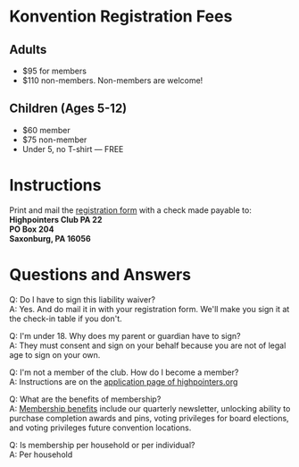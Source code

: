 # Konvention Registration Fees
## Adults
- $95 for members
- $110 non-members. Non-members are welcome! 

## Children (Ages 5-12)
- $60 member
- $75 non-member
- Under 5, no T-shirt — FREE

# Instructions
Print and mail the [registration form](./Registration_Form_updated_2021_11_16.pdf) with a check made payable to: <br/>
**Highpointers Club PA 22<br/>
PO Box 204<br/>
Saxonburg, PA 16056**

<!--
Awaiting further instructions on this...
If you would like to donate to the Highpointers Foundation, please consider rounding up to the nearest hundred increment on your check.
-->

# Questions and Answers
Q: Do I have to sign this liability waiver? 
<br/>A: Yes. And do mail it in with your registration form. We'll make you sign it at the check-in table if you don't. 

Q: I'm under 18. Why does my parent or guardian have to sign? 
<br/>A: They must consent and sign on your behalf because you are not of legal age to sign on your own.

Q: I'm not a member of the club. How do I become a member?
<br/>A: Instructions are on the [application page of highpointers.org](https://highpointers.org/application/)

Q: What are the benefits of membership?
<br/>A: [Membership benefits](https://highpointers.org/membership-benefits/) include our quarterly newsletter, unlocking ability to purchase completion awards and pins, voting privileges for board elections, and voting privileges future convention locations.

Q: Is membership per household or per individual?
<br/>A: Per household

